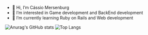 - 👋 Hi, I’m Cássio Mersenburg
- 👀 I’m interested in Game development and BackEnd development 
- 🌱 I’m currently learning Ruby on Rails and Web development



![Anurag's GitHub stats](https://github-readme-stats.vercel.app/api?username=Mersenburg&show_icons=true&theme=dark&count_private=true&card_width=500)
![Top Langs](https://github-readme-stats.vercel.app/api/top-langs/?username=Mersenburg&theme=dark&langs_count=7&hide=roff&layout=compact&card_width=400)

<!---
Mersenburg/Mersenburg is a ✨ special ✨ repository because its `README.md` (this file) appears on your GitHub profile.
You can click the Preview link to take a look at your changes.
--->
